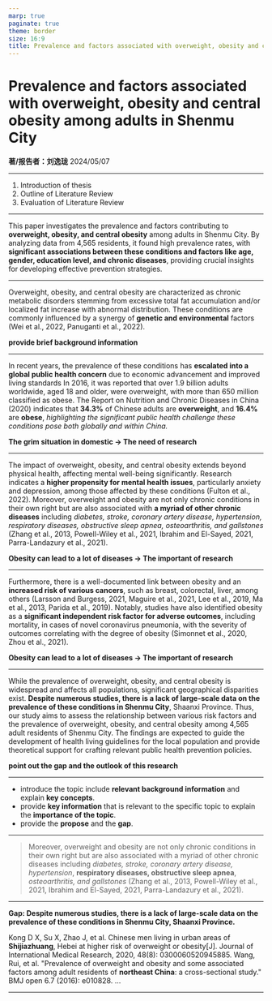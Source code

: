 ```yaml
---
marp: true
paginate: true
theme: border
size: 16:9
title: Prevalence and factors associated with overweight, obesity and central obesity among adults
---
```


<!-- _class: lead -->

# Prevalence and factors associated with overweight, obesity and central obesity among adults in Shenmu City

**著/报告者：刘逸珑**
2024/05/07

<!-- Hello everyone, I'm Liu Yilong from Group 6, and I would like to give you a brief report on the Literature Reveiw part of the article selected by our group -->

---

<!-- _header: Content -->

1. Introduction of thesis
2. Outline of Literature Review
3. Evaluation of Literature Review

<!-- My talk today will be divided into the following sections  -->

---

<!-- _header: Introduction -->

This paper investigates the prevalence and factors contributing to **overweight, obesity, and central obesity** among adults in Shenmu City. By analyzing data from 4,565 residents, it found high prevalence rates, with **significant associations between these conditions and factors like age, gender, education level, and chronic diseases**, providing crucial insights for developing effective prevention strategies.

<!--
Basically, In this article, author use t-test and chi-square to determine whether two factors are statistically significant, and use multivariable logistic regression to analyzer the data collect by questionnaire and body measurements in shenmu citys, and found this assocations.
-->

---

<!-- _header: Outline -->

Overweight, obesity, and central obesity are characterized as chronic metabolic disorders stemming from excessive total fat accumulation and/or localized fat increase with abnormal distribution. These conditions are commonly influenced by a synergy of **genetic and environmental** factors (Wei et al., 2022, Panuganti et al., 2022).

**provide brief background information**

<!--Firstly, provide some defination and breif background info, like overweight relative to genetic or environmental factor-->

---

<!-- _header: Outline -->

In recent years, the prevalence of these conditions has **escalated into a global public health concern** due to economic advancement and improved living standards
In 2016, it was reported that over 1.9 billion adults worldwide, aged 18 
and older, were overweight, with more than 650 million classified as 
obese. The Report on Nutrition and Chronic Diseases in China (2020) 
indicates that **34.3%** of Chinese adults are **overweight**, and **16.4%** are **obese**, *highlighting the significant public health challenge these conditions pose both globally and within China.*

**The grim situation in domestic -> The need of research**

<!-- Use data provided by authoritative organizations to prove the seriousness of the domestic situation and lead to the need for research -->

---

<!-- _header: Outline -->

The impact of overweight, obesity, and central obesity extends beyond physical health, affecting mental well-being significantly.  Research indicates a **higher propensity for mental health issues**, particularly anxiety and depression, among those affected by these conditions (Fulton et al., 2022). Moreover, overweight and obesity are not only chronic conditions in their own right but are also associated with **a myriad of other chronic diseases** including *diabetes, stroke, coronary artery disease, hypertension, respiratory diseases, obstructive sleep apnea, osteoarthritis, and gallstones* (Zhang et al., 2013, Powell-Wiley et al., 2021, Ibrahim and El-Sayed, 2021, Parra-Landazury et al., 2021).

**Obesity can lead to a lot of diseases -> The important of research**

---

<!-- _header: Outline -->

Furthermore, there is a well-documented link between obesity and an **increased risk of various cancers**, such as breast, colorectal, liver, among others (Larsson and Burgess, 2021, Maguire et al., 2021, Lee et al., 2019, Ma et al., 2013, Parida et al., 2019). Notably, studies have also identified obesity as a **significant independent risk factor for adverse outcomes**, including mortality, in cases of novel coronavirus pneumonia, with the severity of outcomes correlating with the degree of obesity (Simonnet et al., 2020, Zhou et al., 2021).

**Obesity can lead to a lot of diseases -> The important of research**

---

<!-- _header: Outline -->

While the prevalence of overweight, obesity, and central obesity is widespread and affects all populations, significant geographical disparities exist. **Despite numerous studies, there is a lack of large-scale data on the prevalence of these conditions in Shenmu City**, Shaanxi Province. Thus, our study aims to assess the relationship between various risk factors and the prevalence of overweight, obesity, and central obesity among 4,565 adult residents of Shenmu City. The findings are expected to guide the development of health living guidelines for the local population and provide theoretical support for crafting relevant public health prevention policies.

**point out the gap and the outlook of this research**

---

<!-- _header: Outline -->

- introduce the topic include **relevant background information** and explain **key concepts**.
- provide **key information** that is relevant to the specific topic to explain the **importance of the topic**.
- provide the **propose** and the **gap**. 

---

<!-- _header: Evaluation -->

>  Moreover, overweight and obesity are not only 
chronic conditions in their own right but are also associated with a 
myriad of other chronic diseases including *diabetes, stroke, coronary 
artery disease, hypertension*, **respiratory diseases, obstructive sleep 
apnea**, *osteoarthritis, and gallstones* (Zhang et al., 2013, Powell-Wiley et al., 2021, Ibrahim and El-Sayed, 2021, Parra-Landazury et al., 2021).

<!--
Based on a review of the literature, there is no description of respiratory diseases found in any of the articles cited here.
-->

---

<!-- _header: Evalutation -->

**Gap: Despite numerous studies, there is a lack of large-scale data on the prevalence of these conditions in Shenmu City, Shaanxi Province.**

<!-- 
Let's go back to the gap of research we just talked about here.
the gap is although there is a lot of relative aritcles about other place,
Since the region is an important factor influencing the results of the study, Shenmu needs such a study.

However, the article does not quote any previous articles to evaluate its 
methodology or factors they found maybe relative to overweight.
-->

Kong D X, Su X, Zhao J, et al. Chinese men living in urban areas of **Shijiazhuang**, Hebei at higher risk of overweight or obesity[J]. Journal of International Medical Research, 2020, 48(8): 0300060520945885.
Wang, Rui, et al. "Prevalence of overweight and obesity and some associated factors among adult residents of **northeast China**: a cross-sectional study." BMJ open 6.7 (2016): e010828.
... 

---





